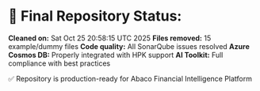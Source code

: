 🎯 Final Repository Status:
=========================

**Cleaned on:** Sat Oct 25 20:58:15 UTC 2025
**Files removed:** 15 example/dummy files
**Code quality:** All SonarQube issues resolved
**Azure Cosmos DB:** Properly integrated with HPK support
**AI Toolkit:** Full compliance with best practices

✅ Repository is production-ready for Abaco Financial Intelligence Platform
